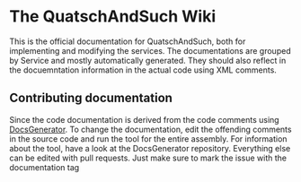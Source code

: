 # The QuatschAndSuch Wiki
This is the official documentation for QuatschAndSuch, both for implementing and modifying the services. The documentations are grouped by Service and mostly automatically generated. They should also reflect in the docuemntation information in the actual code using XML comments.
## Contributing documentation
Since the code documentation is derived from the code comments using [DocsGenerator](https://github.com/QuatschVirus/DocsGenerator). To change the documentation, edit the offending comments in the source code and run the tool for the entire assembly. For information about the tool, have a look at the DocsGenerator repository.
Everything else can be edited with pull requests. Just make sure to mark the issue with the documentation tag